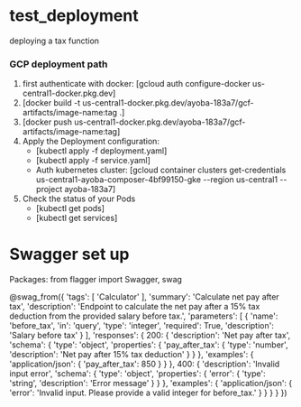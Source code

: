 # test_deployment

deploying a tax function

### GCP deployment path

1. first authenticate with docker: [gcloud auth configure-docker us-central1-docker.pkg.dev]
2. [docker build -t us-central1-docker.pkg.dev/ayoba-183a7/gcf-artifacts/image-name:tag .]
3. [docker push us-central1-docker.pkg.dev/ayoba-183a7/gcf-artifacts/image-name:tag]
4. Apply the Deployment configuration:
   - [kubectl apply -f deployment.yaml] 
   - [kubectl apply -f service.yaml] 
   - Auth kubernetes cluster: [gcloud container clusters get-credentials us-central1-ayoba-composer-4bf99150-gke --region us-central1 --project ayoba-183a7] 
5. Check the status of your Pods
   - [kubectl get pods]
   - [kubectl get services]

# Swagger set up

Packages: from flagger import Swagger, swag

@swag_from({
    'tags': [
        'Calculator'
    ],
    'summary': 'Calculate net pay after tax',
    'description': 'Endpoint to calculate the net pay after a 15% tax deduction from the provided salary before tax.',
    'parameters': [
        {
            'name': 'before_tax',
            'in': 'query',
            'type': 'integer',
            'required': True,
            'description': 'Salary before tax'
        }
    ],
    'responses': {
        200: {
            'description': 'Net pay after tax',
            'schema': {
                'type': 'object',
                'properties': {
                    'pay_after_tax': {
                        'type': 'number',
                        'description': 'Net pay after 15% tax deduction'
                    }
                }
            },
            'examples': {
                'application/json': {
                    'pay_after_tax': 850
                }
            }
        },
        400: {
            'description': 'Invalid input error',
            'schema': {
                'type': 'object',
                'properties': {
                    'error': {
                        'type': 'string',
                        'description': 'Error message'
                    }
                }
            },
            'examples': {
                'application/json': {
                    'error': 'Invalid input. Please provide a valid integer for before_tax.'
                }
            }
        }
    }
})
